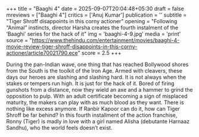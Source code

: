 +++
title = "Baaghi 4"
date = 2025-09-07T20:04:48+05:30
draft = false
mreviews = ["Baaghi 4"]
critics = ['Anuj Kumar']
publication = ''
subtitle = "Tiger Shroff disappoints in this corny actioner"
opening = "Following “Animal” instincts, director Harsha creates the fourth instalment of the ‘Baaghi’ series for the hack of it"
img = 'baaghi-4-9.jpg'
media = 'print'
source = "https://www.thehindu.com/entertainment/movies/baaghi-4-movie-review-tiger-shroff-disappoints-in-this-corny-actioner/article70021790.ece"
score = 2.5
+++

During the pan-Indian wave, one thing that has reached Bollywood shores from the South is the toolkit of the Iron Age. Armed with cleavers, these days our heroes are slashing and slashing hard. It is not always when the stakes or tempers run high. It is just for the hack of it. Bored of firing gunshots from a distance, now they wield an axe and a hammer to grind the opposition to pulp. With an adult certificate becoming a sign of misplaced maturity, the makers can play with as much blood as they want. There is nothing like excess anymore. If Ranbir Kapoor can do it, how can Tiger Shroff be far behind? In this fourth installment of the action franchise, Ronny (Tiger) is madly in love with a girl named Alisha (debutante Harnaaz Sandhu), who the world feels doesn’t exist.

